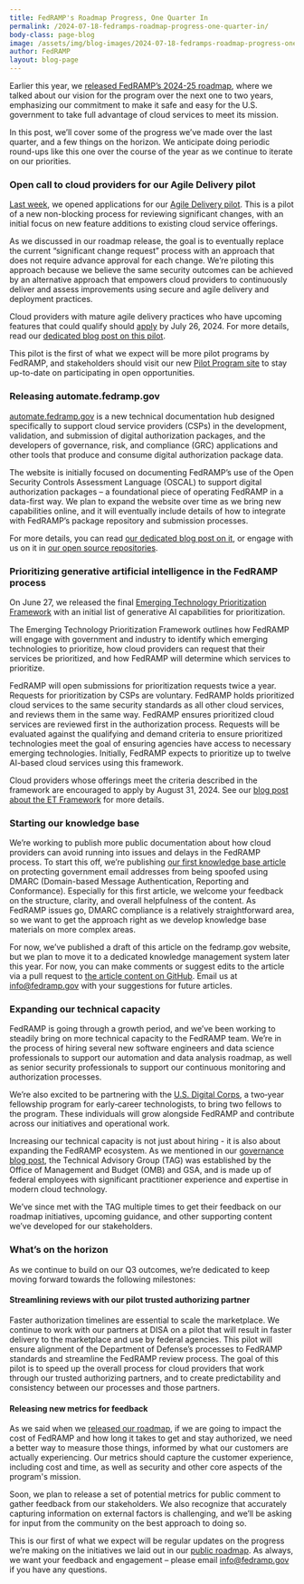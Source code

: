 ```yaml
---
title: FedRAMP's Roadmap Progress, One Quarter In 
permalink: /2024-07-18-fedramps-roadmap-progress-one-quarter-in/
body-class: page-blog
image: /assets/img/blog-images/2024-07-18-fedramps-roadmap-progress-one-quarter-in.png
author: FedRAMP
layout: blog-page
---
```

Earlier this year, we <a href="https://www.fedramp.gov/2024-03-28-a-new-roadmap-for-fedramp/" target="_blank" rel="noopener noreferrer">released FedRAMP’s 2024-25 roadmap</a>, where we talked about our vision for the program over the next one to two years, emphasizing our commitment to make it safe and easy for the U.S. government to take full advantage of cloud services to meet its mission. 

In this post, we’ll cover some of the progress we’ve made over the last quarter, and a few things on the horizon. We anticipate doing periodic round-ups like this one over the course of the year as we continue to iterate on our priorities. 

<h3>Open call to cloud providers for our Agile Delivery pilot</h3>
<a href="https://www.fedramp.gov/2024-07-10-launch-of-the-fedramp-pilot-program/" target="_blank" rel="noopener noreferrer">Last week</a>, we opened applications for our <a href="https://www.fedramp.gov/agile/" target="_blank" rel="noopener noreferrer">Agile Delivery pilot</a>. This is a pilot of a new non-blocking process for reviewing significant changes, with an initial focus on new feature additions to existing cloud service offerings. 

As we discussed in our roadmap release, the goal is to eventually replace the current “significant change request” process with an approach that does not require advance approval for each change. We’re piloting this approach because we believe the same security outcomes can be achieved by an alternative approach that empowers cloud providers to continuously deliver and assess improvements using secure and agile delivery and deployment practices.

Cloud providers with mature agile delivery practices who have upcoming features that could qualify should <a href="https://app.smartsheetgov.com/b/form/411b833d76f246d297b5ed5a6ecbe915" target="_blank" rel="noopener noreferrer">apply</a> by July 26, 2024. For more details, read our <a href="https://www.fedramp.gov/2024-07-10-launch-of-the-fedramp-pilot-program/" target="_blank" rel="noopener noreferrer">dedicated blog post on this pilot</a>.

This pilot is the first of what we expect will be more pilot programs by FedRAMP, and stakeholders should visit our new <a href="https://www.fedramp.gov/fedramp-pilots/" target="_blank" rel="noopener noreferrer">Pilot Program site</a> to stay up-to-date on participating in open opportunities.  

<h3>Releasing automate.fedramp.gov</h3>
<a href="http://automate.fedramp.gov" target="_blank" rel="noopener noreferrer">automate.fedramp.gov</a> is a new technical documentation hub designed specifically to support cloud service providers (CSPs) in the development, validation, and submission of digital authorization packages, and the developers of governance, risk, and compliance (GRC) applications and other tools that produce and consume digital authorization package data.

The website is initially focused on documenting FedRAMP’s use of the Open Security Controls Assessment Language (OSCAL) to support digital authorization packages – a foundational piece of operating FedRAMP in a data-first way. We plan to expand the website over time as we bring new capabilities online, and it will eventually include details of how to integrate with FedRAMP’s package repository and submission processes.

For more details, you can read <a href="https://www.fedramp.gov/2024-07-11-new-website-launch-automate-fedramp-gov/" target="_blank" rel="noopener noreferrer">our dedicated blog post on it</a>, or engage with us on it in <a href="https://github.com/GSA/automate.fedramp.gov/issues" target="_blank" rel="noopener noreferrer">our open source repositories</a>.

<h3>Prioritizing generative artificial intelligence in the FedRAMP process</h3>
On June 27, we released the final <a href="https://www.fedramp.gov/et-framework/" target="_blank" rel="noopener noreferrer">Emerging Technology Prioritization Framework</a> with an initial list of generative AI capabilities for prioritization.

The Emerging Technology Prioritization Framework outlines how FedRAMP will engage with government and industry to identify which emerging technologies to prioritize, how cloud providers can request that their services be prioritized, and how FedRAMP will determine which services to prioritize.

FedRAMP will open submissions for prioritization requests twice a year. Requests for prioritization by CSPs are voluntary. FedRAMP holds prioritized cloud services to the same security standards as all other cloud services, and reviews them in the same way. FedRAMP ensures prioritized cloud services are reviewed first in the authorization process. Requests will be evaluated against the qualifying and demand criteria to ensure prioritized technologies meet the goal of ensuring agencies have access to necessary emerging technologies. Initially, FedRAMP expects to prioritize up to twelve AI-based cloud services using this framework.

Cloud providers whose offerings meet the criteria described in the framework are encouraged to apply by August 31, 2024. See our <a href="https://www.fedramp.gov/2024-06-27-release-of-et-framework/" target="_blank" rel="noopener noreferrer">blog post about the ET Framework</a> for more details.

<h3>Starting our knowledge base</h3>
We’re working to publish more public documentation about how cloud providers can avoid running into issues and delays in the FedRAMP process. To start this off, we’re publishing <a href="https://www.fedramp.gov/dmarc/" target="_blank" rel="noopener noreferrer">our first knowledge base article</a> on protecting government email addresses from being spoofed using DMARC (Domain-based Message Authentication, Reporting and Conformance). Especially for this first article, we welcome your feedback on the structure, clarity, and overall helpfulness of the content. As FedRAMP issues go, DMARC compliance is a relatively straightforward area, so we want to get the approach right as we develop knowledge base materials on more complex areas.

For now, we’ve published a draft of this article on the fedramp.gov website, but we plan to move it to a dedicated knowledge management system later this year. For now, you can make comments or suggest edits to the article via a pull request to <a href="https://github.com/GSA/fedramp-gov/blob/main/pages/dmarc.md" target="_blank" rel="noopener noreferrer">the article content on GitHub</a>.  Email us at <a href="mailto:info@fedramp.gov">info@fedramp.gov</a> with your suggestions for future articles.

<h3>Expanding our technical capacity</h3>
FedRAMP is going through a growth period, and we’ve been working to steadily bring on more technical capacity to the FedRAMP team. We’re in the process of hiring several new software engineers and data science professionals to support our automation and data analysis roadmap, as well as senior security professionals to support our continuous monitoring and authorization processes. 

We’re also excited to be partnering with the <a href="https://digitalcorps.gsa.gov/" target="_blank" rel="noopener noreferrer">U.S. Digital Corps</a>, a two‑year fellowship program for early‑career technologists, to bring two fellows to the program. These individuals will grow alongside FedRAMP and contribute across our initiatives and operational work.

Increasing our technical capacity is not just about hiring - it is also about expanding the FedRAMP ecosystem. As we mentioned in our <a href="https://www.fedramp.gov/2024-06-04-fedramp-governance/" target="_blank" rel="noopener noreferrer">governance blog post</a>, the Technical Advisory Group (TAG) was established by the Office of Management and Budget (OMB) and GSA, and is made up of federal employees with significant practitioner experience and expertise in modern cloud technology. 

We’ve since met with the TAG multiple times to get their feedback on our roadmap initiatives, upcoming guidance, and other supporting content we’ve developed for our stakeholders.

<h3>What’s on the horizon</h3>
As we continue to build on our Q3 outcomes, we’re dedicated to keep moving forward towards the following milestones:

<h4>Streamlining reviews with our pilot trusted authorizing partner</h4>
Faster authorization timelines are essential to scale the marketplace. We continue to work with our partners at DISA on a pilot that will result in faster delivery to the marketplace and use by federal agencies. This pilot will ensure alignment of the Department of Defense’s processes to FedRAMP standards and streamline the FedRAMP review process. The goal of this pilot is to speed up the overall process for cloud providers that work through our trusted authorizing partners, and to create predictability and consistency between our processes and those partners. 

<h4>Releasing new metrics for feedback</h4>
As we said when we <a href="https://www.fedramp.gov/2024-03-28-a-new-roadmap-for-fedramp/" target="_blank" rel="noopener noreferrer">released our roadmap</a>, if we are going to impact the cost of FedRAMP and how long it takes to get and stay authorized, we need a better way to measure those things, informed by what our customers are actually experiencing. Our metrics should capture the customer experience, including cost and time, as well as security and other core aspects of the program's mission. 

Soon, we plan to release a set of potential metrics for public comment to gather feedback from our stakeholders. We also recognize that accurately capturing information on external factors is challenging, and we’ll be asking for input from the community on the best approach to doing so.

This is our first of what we expect will be regular updates on the progress we’re making on the initiatives we laid out in our <a href="https://www.fedramp.gov/assets/resources/documents/FedRAMP-Program-Roadmap-2024-2025-Public-Artifact.pdf" target="_blank" rel="noopener noreferrer">public roadmap</a>. As always, we want your feedback and engagement – please email <a href="mailto:info@fedramp.gov">info@fedramp.gov</a> if you have any questions.

